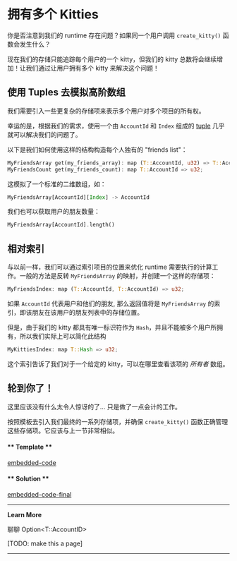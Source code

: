 # 拥有多个 Kitties

你是否注意到我们的 runtime 存在问题？如果同一个用户调用 `create_kitty()` 函数会发生什么？

现在我们的存储只能追踪每个用户的一个 kitty，但我们的 kitty 总数将会继续增加！让我们通过让用户拥有多个 kitty 来解决这个问题！

## 使用 Tuples 去模拟高阶数组

我们需要引入一些更复杂的存储项来表示多个用户对多个项目的所有权。

幸运的是，根据我们的需求，使用一个由 `AccountId` 和 `Index` 组成的 [tuple](https://doc.rust-lang.org/rust-by-example/primitives/tuples.html) 几乎就可以解决我们的问题了。

以下是我们如何使用这样的结构构造每个人独有的 "friends list"：

```rust
MyFriendsArray get(my_friends_array): map (T::AccountId, u32) => T::AccountId;
MyFriendsCount get(my_friends_count): map T::AccountId => u32;
```

这模拟了一个标准的二维数组，如：

```rust
MyFriendsArray[AccountId][Index] -> AccountId
```

我们也可以获取用户的朋友数量：

```rust
MyFriendsArray[AccountId].length()
```

## 相对索引

与以前一样，我们可以通过索引项目的位置来优化 runtime 需要执行的计算工作。一般的方法是反转 `MyFriendsArray` 的映射，并创建一个这样的存储项：

```rust
MyFriendsIndex: map (T::AccountId, T::AccountId) => u32;
```

如果 `AccountId` 代表用户和他们的朋友, 那么返回值将是 `MyFriendsArray` 的索引，即该朋友在该用户的朋友列表中的存储位置。

但是，由于我们的 kitty 都具有唯一标识符作为 `Hash`，并且不能被多个用户所拥有，所以我们实际上可以简化此结构

```rust
MyKittiesIndex: map T::Hash => u32;
```

这个索引告诉了我们对于一个给定的 kitty，可以在哪里查看该项的 *所有者* 数组。

## 轮到你了！

这里应该没有什么太令人惊讶的了... 只是做了一点会计的工作。

按照模板去引入我们最终的一系列存储项，并确保 `create_kitty()` 函数正确管理这些存储项。它应该与上一节非常相似。

<!-- tabs:start -->

#### ** Template **

[embedded-code](../../2/assets/2.4-template.rs ':include :type=code embed-template')

#### ** Solution **

[embedded-code-final](../../2/assets/2.4-finished-code.rs ':include :type=code embed-final')

<!-- tabs:end -->

---

**Learn More**

聊聊 Option<T::AccountID>

[TODO: make this a page]

---
